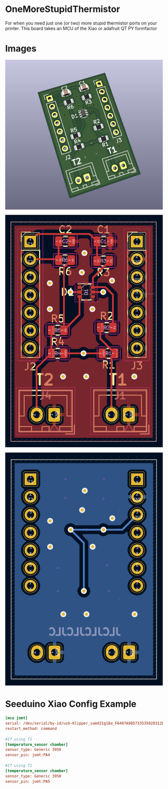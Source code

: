 # OneMoreStupidThermistor

For when you need just one (or two) more stupid thermistor ports on your printer. This board takes an MCU of the Xiao or adafruit QT PY formfactor

# Images
![3D View](./images/3d_view.png)

![Front View](./images/Front_View.png)

![Rear View](./images/Rear_View.png)

# Seeduino Xiao Config Example
```ini
[mcu jomt]
serial: /dev/serial/by-id/usb-Klipper_samd21g18a_F6407A985733535020312E322A090CFF-if00
restart_method: command

#If using T1
[temperature_sensor chamber]
sensor_type: Generic 3950
sensor_pin: jomt:PA4

#If using T2
[temperature_sensor chamber]
sensor_type: Generic 3950
sensor_pin: jomt:PA5
```